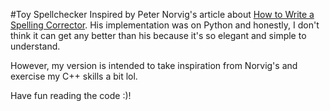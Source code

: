 #Toy Spellchecker
Inspired by Peter Norvig's article about [How to Write a Spelling Corrector](http://norvig.com/spell-correct.html). His implementation was on Python and honestly, I don't think it can get any better than his because it's so elegant and simple to understand.

However, my version is intended to take inspiration from Norvig's and exercise my C++ skills a bit lol.

Have fun reading the code :)!

